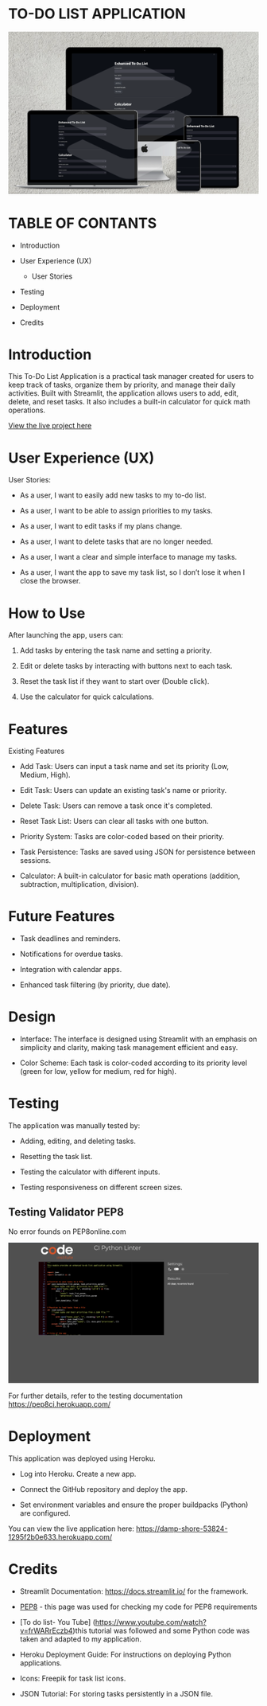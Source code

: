 # TO-DO LIST APPLICATION

![lighthouse](img/main_scree.png)

# TABLE OF CONTANTS

- Introduction
    
- User Experience (UX)

  - User Stories
  
- Testing

- Deployment

- Credits

# Introduction


This To-Do List Application is a practical task manager created for users to keep track of tasks, organize them by priority, and manage their daily activities. Built with Streamlit, the application allows users to add, edit, delete, and reset tasks. It also includes a built-in calculator for quick math operations.

[View the live project here](https://damp-shore-53824-1295f2b0e633.herokuapp.com/)

# User Experience (UX)

User Stories:

- As a user, I want to easily add new tasks to my to-do list.

- As a user, I want to be able to assign priorities to my tasks.

- As a user, I want to edit tasks if my plans change.

- As a user, I want to delete tasks that are no longer needed.

- As a user, I want a clear and simple interface to manage my tasks.

- As a user, I want the app to save my task list, so I don’t lose it when I close the browser.

# How to Use

After launching the app, users can:

1. Add tasks by entering the task name and setting a priority.

2. Edit or delete tasks by interacting with buttons next to each task.

3. Reset the task list if they want to start over (Double click).

4. Use the calculator for quick calculations.

# Features

Existing Features

- Add Task: Users can input a task name and set its priority (Low, Medium, High).

- Edit Task: Users can update an existing task's name or priority.

- Delete Task: Users can remove a task once it's completed.

- Reset Task List: Users can clear all tasks with one button.

- Priority System: Tasks are color-coded based on their priority.

- Task Persistence: Tasks are saved using JSON for persistence between sessions.

- Calculator: A built-in calculator for basic math operations (addition, subtraction, multiplication, division).

# Future Features

- Task deadlines and reminders.

- Notifications for overdue tasks.

- Integration with calendar apps.

- Enhanced task filtering (by priority, due date).

# Design

- Interface: The interface is designed using Streamlit with an emphasis on simplicity and clarity, making task management efficient and easy.

- Color Scheme: Each task is color-coded according to its priority level (green for low, yellow for medium, red for high).

# Testing

The application was manually tested by:

- Adding, editing, and deleting tasks.

- Resetting the task list.

- Testing the calculator with different inputs.

- Testing responsiveness on different screen sizes.

## Testing Validator PEP8


No error founds on PEP8online.com

![validator](img/Testing.png)

For further details, refer to the testing documentation https://pep8ci.herokuapp.com/

# Deployment

This application was deployed using Heroku.

- Log into Heroku.
    Create a new app.

- Connect the GitHub repository and deploy the app.

- Set environment variables and ensure the proper buildpacks (Python) are configured.

You can view the live application here: https://damp-shore-53824-1295f2b0e633.herokuapp.com/

# Credits

- Streamlit Documentation: https://docs.streamlit.io/ for the framework.

- [PEP8](https://pep8ci.herokuapp.com/#) - this page was used for checking my code for PEP8 requirements

- [To do list- You Tube] (https://www.youtube.com/watch?v=frWARrEczb4)this tutorial was followed and some Python code was taken and adapted to my application.

- Heroku Deployment Guide: For instructions on deploying Python applications.

- Icons: Freepik for task list icons.

- JSON Tutorial: For storing tasks persistently in a JSON file.